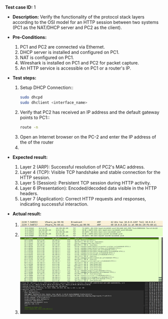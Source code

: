  **Test case ID:** 1
* **Description:**
    Verify the functionality of the protocol stack layers according to the OSI model for an HTTP session between two systems (PC1 as the NAT/DHCP server and PC2 as the client).
* **Pre-Conditions:**
    1. PC1 and PC2 are connected via Ethernet.
    2. DHCP server is installed and configured on PC1.
    3. NAT is configured on PC1.
    4. Wireshark is installed on PC1 and PC2 for packet capture.
    5. An HTTP service is accessible on PC1 or a router's IP.
* **Test steps:**
    1. Setup DHCP Connection::
        ```bash
        sudo dhcpd
        sudo dhclient <interface_name>
        ```
    2. Verify that PC2 has received an IP address and the default gateway points to PC1::
        ```bash
        route -n
        ```
    3. Open an Internet browser on the PC-2 and enter the IP address of the of the router
    4. 
* **Expected result:**
    1. Layer 2 (ARP): Successful resolution of PC2's MAC address.
    2. Layer 4 (TCP): Visible TCP handshake and stable connection for the HTTP session.
    3. Layer 5 (Session): Persistent TCP session during HTTP activity.
    4. Layer 6 (Presentation): Encoded/decoded data visible in the HTTP headers.
    5. Layer 7 (Application): Correct HTTP requests and responses, indicating successful interaction.

* **Actual result:**
    1. ![ARP](./img/1.png)
    2. ![TCP](./img/2.png)
    3. ![httpt](./img/3.png)